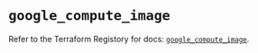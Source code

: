 # `google_compute_image`

Refer to the Terraform Registory for docs: [`google_compute_image`](https://registry.terraform.io/providers/hashicorp/google/5.6.0/docs/resources/compute_image).
